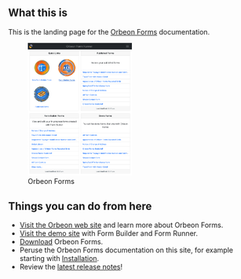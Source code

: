 ## What this is

This is the landing page for the [Orbeon Forms](https://www.orbeon.com/) documentation.

[//]: # (![Orbeon Forms]&#40;/release-notes/images/landing.png&#41;)
<figure>
    <picture>
        <img src="/release-notes/images/landing.png" width="50%">
    </picture>
    <figcaption>Orbeon Forms</figcaption>
</figure>

## Things you can do from here

- [Visit the Orbeon web site](https://www.orbeon.com/) and learn more about Orbeon Forms.
- [Visit the demo site](https://demo.orbeon.com/demo/) with Form Builder and Form Runner.
- [Download](https://www.orbeon.com/download) Orbeon Forms.
- Peruse the Orbeon Forms documentation on this site, for example starting with [Installation](installation/README.md).
- Review the [latest release notes](/release-notes/orbeon-forms-2022.1.md)!